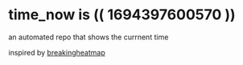 # time_now is (( 1694397600570 ))

an automated repo that shows the currnent time

inspired by [breakingheatmap](https://github.com/breakingheatmap/breakingheatmap)